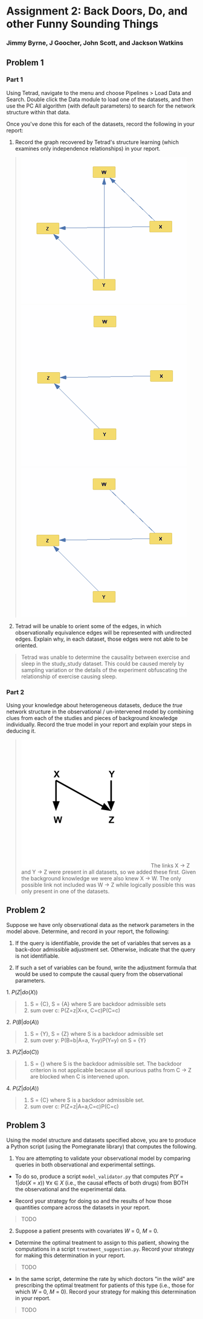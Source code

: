 #  Assignment 2: Back Doors, Do, and other Funny Sounding Things
###  Jimmy Byrne, J Goocher, John Scott, and Jackson Watkins


##  Problem 1

###  Part 1
Using Tetrad, navigate to the menu and choose Pipelines > Load Data and Search. Double click the Data module to load one of the datasets, and then use the PC All algorithm (with default parameters) to search for the network structure within that data.

Once you've done this for each of the datasets, record the following in your report:

1.  Record the graph recovered by Tetrad's structure learning (which examines only independence relationships) in your report.
>  ![survey.png](survey.png)
![sleep_study.png](sleep_study.png)
![study_study.png](study_study.png)

2.  Tetrad will be unable to orient some of the edges, in which observationally equivalence edges will be represented with undirected edges. Explain why, in each dataset, those edges were not able to be oriented.
>  Tetrad was unable to determine the causality between exercise and sleep in the study_study dataset. This could be caused merely by sampling variation or the details of the experiment obfuscating the relationship of exercise causing sleep.

###  Part 2
Using your knowledge about heterogeneous datasets, deduce the *true* network structure in the observational / un-intervened model by combining clues from each of the studies and pieces of background knowledge individually. Record the true model in your report and explain your steps in deducing it.
>  ![true_network_structure.png](true_network_structure.png)
The links X -> Z and Y -> Z were present in all datasets, so we added these first. Given the background knowledge we were also knew X -> W. The only possible link not included was W -> Z while logically possible this was only present in one of the datasets.

##  Problem 2

Suppose we have only observational data as the network parameters in the model above. Determine, and record in your report, the following:

1.  If the query is identifiable, provide the set of variables that serves as a back-door admissible adjustment set. Otherwise, indicate that the query is not identifiable.

2.  If such a set of variables can be found, write the adjustment formula that would be used to compute the causal query from the observational parameters.

1\.  *P*(*Z*|*do*(*X*))
>  1.  S = {C}, S = {A} where S are backdoor admissible sets
>  2.  sum over c: P(Z=z|X=x, C=c)P(C=c)

2\.  *P*(*B*|*do*(*A*))
>  1.  S = {Y}, S = {Z} where S is a backdoor admissible set
>  2.  sum over y: P(B=b|A=a, Y=y)P(Y=y) on S = {Y}

3\.  *P*(*Z*|*do*(*C*))
>  1.  S = {} where S is the backdoor admissible set. The backdoor criterion is not applicable because all spurious paths from C -> Z are blocked when C is intervened upon.

4\.  *P*(*Z*|*do*(*A*))
>  1.  S = {C} where S is a backdoor admissible set.
>  2.  sum over c: P(Z=z|A=a,C=c)P(C=c)


##  Problem 3

Using the model structure and datasets specified above, you are to produce a Python script (using the Pomegranate library) that computes the following.

1.  You are attempting to validate your observational model by comparing queries in both observational and experimental settings.

*  To do so, produce a script `model_validator.py` that computes *P*(*Y* = 1|*do*(*X* = *x*)) ∀*x* ∈ *X* (i.e., the causal effects of both drugs) from BOTH the observational and the experimental data.

*  Record your strategy for doing so and the results of how those quantities compare across the datasets in your report.
>  TODO

2.  Suppose a patient presents with covariates *W* = 0, *M* = 0.

*  Determine the optimal treatment to assign to this patient, showing the computations in a script `treatment_suggestion.py`. Record your strategy for making this determination in your report.
>  TODO

*  In the same script, determine the rate by which doctors "in the wild" are prescribing the optimal treatment for patients of this type (i.e., those for which *W* = 0, *M* = 0). Record your strategy for making this determination in your report.
>  TODO
